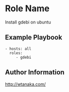 Role Name
=========

Install gdebi on ubuntu

Example Playbook
----------------

    - hosts: all
      roles:
         - gdebi

Author Information
------------------

http://wtanaka.com/
